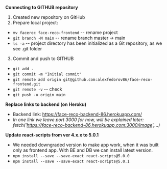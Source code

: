 **Connecting to GITHUB repository**

1. Created new repository on GitHub
2. Prepare local project:
- `mv facerec face-reco-frontend` -- rename project
- `git branch -M main` -- rename branch master -> main
- `ls -a` -- project directory has been initialized as a Git repository, as we see .git folder
3. Commit and push to GITHUB
- `git add .`
- `git commit -m "Initial commit"`
- `git remote add origin git@github.com:alexfedorov86/face-reco-frontend.git`
- `git remote -v` -- check
- `git push -u origin main`

**Replace links to backend (on Heroku)**

- Backend link: https://face-reco-backend-86.herokuapp.com/
- _In one link we leave port 3000 for now, will be explained later:_
  _fetch('https://face-reco-backend-86.herokuapp.com:3000/image',...)_


**Update react-scripts from ver 4.x.x to 5.0.1**
- We needed downgraded version to make app work, when it was built only as frontend app.
With BE and DB we can install latest version.
- `npm install --save --save-exact react-scripts@5.0.0`
- `npm install --save --save-exact react-scripts@5.0.1`

